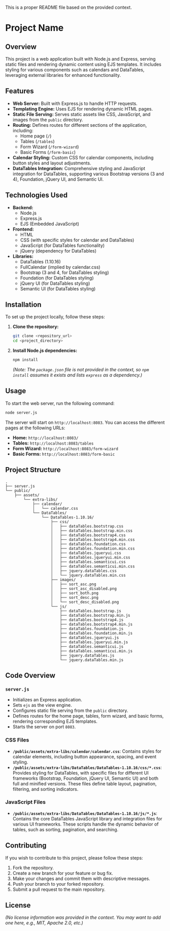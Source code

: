 ﻿This is a proper README file based on the provided context.

# Project Name

## Overview

This project is a web application built with Node.js and Express, serving static files and rendering dynamic content using EJS templates. It includes styling for various components such as calendars and DataTables, leveraging external libraries for enhanced functionality.

## Features

*   **Web Server:** Built with Express.js to handle HTTP requests.
*   **Templating Engine:** Uses EJS for rendering dynamic HTML pages.
*   **Static File Serving:** Serves static assets like CSS, JavaScript, and images from the `public` directory.
*   **Routing:** Defines routes for different sections of the application, including:
    *   Home page (`/`)
    *   Tables (`/tables`)
    *   Form Wizard (`/form-wizard`)
    *   Basic Forms (`/form-basic`)
*   **Calendar Styling:** Custom CSS for calendar components, including button styles and layout adjustments.
*   **DataTables Integration:** Comprehensive styling and JavaScript integration for DataTables, supporting various Bootstrap versions (3 and 4), Foundation, jQuery UI, and Semantic UI.

## Technologies Used

*   **Backend:**
    *   Node.js
    *   Express.js
    *   EJS (Embedded JavaScript)
*   **Frontend:**
    *   HTML
    *   CSS (with specific styles for calendar and DataTables)
    *   JavaScript (for DataTables functionality)
    *   jQuery (dependency for DataTables)
*   **Libraries:**
    *   DataTables (1.10.16)
    *   FullCalendar (implied by calendar.css)
    *   Bootstrap (3 and 4, for DataTables styling)
    *   Foundation (for DataTables styling)
    *   jQuery UI (for DataTables styling)
    *   Semantic UI (for DataTables styling)

## Installation

To set up the project locally, follow these steps:

1.  **Clone the repository:**

    ```bash
    git clone <repository_url>
    cd <project_directory>
    ```

2.  **Install Node.js dependencies:**

    ```bash
    npm install
    ```

    *(Note: The `package.json` file is not provided in the context, so `npm install` assumes it exists and lists `express` as a dependency.)*

## Usage

To start the web server, run the following command:

```bash
node server.js
```

The server will start on `http://localhost:8083`. You can access the different pages at the following URLs:

*   **Home:** `http://localhost:8083/`
*   **Tables:** `http://localhost:8083/tables`
*   **Form Wizard:** `http://localhost:8083/form-wizard`
*   **Basic Forms:** `http://localhost:8083/form-basic`

## Project Structure

```
.
├── server.js
└── public/
    ├── assets/
        └── extra-libs/
            ├── calendar/
            │   └── calendar.css
            └── DataTables/
                └── DataTables-1.10.16/
                    ├── css/
                    │   ├── dataTables.bootstrap.css
                    │   ├── dataTables.bootstrap.min.css
                    │   ├── dataTables.bootstrap4.css
                    │   ├── dataTables.bootstrap4.min.css
                    │   ├── dataTables.foundation.css
                    │   ├── dataTables.foundation.min.css
                    │   ├── dataTables.jqueryui.css
                    │   ├── dataTables.jqueryui.min.css
                    │   ├── dataTables.semanticui.css
                    │   ├── dataTables.semanticui.min.css
                    │   ├── jquery.dataTables.css
                    │   └── jquery.dataTables.min.css
                    ├── images/
                    │   ├── sort_asc.png
                    │   ├── sort_asc_disabled.png
                    │   ├── sort_both.png
                    │   ├── sort_desc.png
                    │   └── sort_desc_disabled.png
                    └── js/
                        ├── dataTables.bootstrap.js
                        ├── dataTables.bootstrap.min.js
                        ├── dataTables.bootstrap4.js
                        ├── dataTables.bootstrap4.min.js
                        ├── dataTables.foundation.js
                        ├── dataTables.foundation.min.js
                        ├── dataTables.jqueryui.js
                        ├── dataTables.jqueryui.min.js
                        ├── dataTables.semanticui.js
                        ├── dataTables.semanticui.min.js
                        ├── jquery.dataTables.js
                        └── jquery.dataTables.min.js
```

## Code Overview

### `server.js`

*   Initializes an Express application.
*   Sets `ejs` as the view engine.
*   Configures static file serving from the `public` directory.
*   Defines routes for the home page, tables, form wizard, and basic forms, rendering corresponding EJS templates.
*   Starts the server on port `8083`.

### CSS Files

*   **`/public/assets/extra-libs/calendar/calendar.css`**: Contains styles for calendar elements, including button appearance, spacing, and event styling.
*   **`/public/assets/extra-libs/DataTables/DataTables-1.10.16/css/*.css`**: Provides styling for DataTables, with specific files for different UI frameworks (Bootstrap, Foundation, jQuery UI, Semantic UI) and both full and minified versions. These files define table layout, pagination, filtering, and sorting indicators.

### JavaScript Files

*   **`/public/assets/extra-libs/DataTables/DataTables-1.10.16/js/*.js`**: Contains the core DataTables JavaScript library and integration files for various UI frameworks. These scripts handle the dynamic behavior of tables, such as sorting, pagination, and searching.

## Contributing

If you wish to contribute to this project, please follow these steps:

1.  Fork the repository.
2.  Create a new branch for your feature or bug fix.
3.  Make your changes and commit them with descriptive messages.
4.  Push your branch to your forked repository.
5.  Submit a pull request to the main repository.

## License

*(No license information was provided in the context. You may want to add one here, e.g., MIT, Apache 2.0, etc.)*
